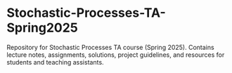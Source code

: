 # Stochastic-Processes-TA-Spring2025
Repository for Stochastic Processes TA course (Spring 2025). Contains lecture notes, assignments, solutions, project guidelines, and resources for students and teaching assistants.
